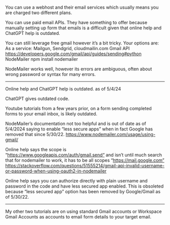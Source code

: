 

You can use a webhost and their email services which usually means you are charged two different plans.

You can use paid email APIs. They have something to offer because manually setting up form that emails is a difficult given that online help and ChatGPT help is outdated.

You can still leverage free gmail however it’s a bit tricky. Your options are:
As a service: Mailgun, Sendgrid, cloudmailin.com
Gmail API https://developers.google.com/gmail/api/guides/sending#python
NodeMailer npm install nodemailer 

NodeMailer works well, however its errors are ambiguous, often about wrong password or syntax for many errors.

---


Online help and ChatGPT help is outdated. as of 5/4/24

ChatGPT gives outdated code.

Youtube tutorials from a few years prior, on a form sending completed forms to your email inbox, is likely outdated.

NodeMailer’s documentation not too helpful and is out of date as of 5/4/2024 saying to enable “less secure apps” when in fact Google has removed that since 5/30/22.
https://www.nodemailer.com/usage/using-gmail/

Online help says the scope is “https://www.googleapis.com/auth/gmail.send“ and isn’t until much search that for nodemailer to work, it has to be all scopes “https://mail.google.com”
https://stackoverflow.com/questions/51555214/gmail-api-invalid-username-or-password-when-using-oauth2-in-nodemailer

Online help says you can authorize directly with plain username and password in the code and have less secured app enabled. This is obsoleted because “less secured app” option has been removed by Google/Gmail as of 5/30/22.

---

My other two tutorials are on using standard Gmail accounts or Workspace Gmail Accounts as accounts to email form details to your target email. 